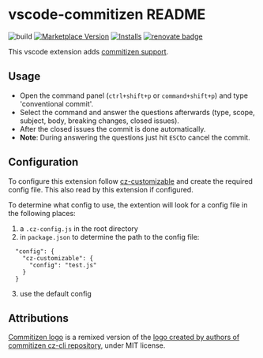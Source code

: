 # vscode-commitizen README

![build](https://github.com/KnisterPeter/vscode-commitizen/workflows/build/badge.svg)
[![Marketplace Version](https://vsmarketplacebadge.apphb.com/version/knisterpeter.vscode-commitizen.svg)](https://marketplace.visualstudio.com/items?itemName=KnisterPeter.vscode-commitizen)
[![Installs](https://vsmarketplacebadge.apphb.com/installs/knisterpeter.vscode-commitizen.svg)](https://marketplace.visualstudio.com/items?itemName=KnisterPeter.vscode-commitizen)
[![renovate badge](https://img.shields.io/badge/renovate-enabled-brightgreen.svg)](https://renovateapp.com/)

This vscode extension adds [commitizen support](https://github.com/commitizen).

## Usage

* Open the command panel (`ctrl+shift+p` or `command+shift+p`) and type 'conventional commit'.
* Select the command and answer the questions afterwards (type, scope, subject, body, breaking changes, closed issues).
* After the closed issues the commit is done automatically.
* **Note**: During answering the questions just hit `ESC`to cancel the commit.

## Configuration

To configure this extension follow [cz-customizable](https://github.com/leonardoanalista/cz-customizable) and
create the required config file. This also read by this extension if configured.

To determine what config to use, the extention will look for a config file in the following places:

1. a ```.cz-config.js``` in the root directory
2. in ```package.json``` to determine the path to the config file: 
```
  "config": {
    "cz-customizable": {
      "config": "test.js"
    }
  }
```
3. use the default config 

## Attributions

[Commitizen logo](./images/commitizen-logo.svg) is a remixed version of the [logo created by authors of commitizen cz-cli repository](https://github.com/commitizen/cz-cli/blob/a3f4ffa88221013960cd9c6d8711b319016b9e2d/logo/commitizen-logo-color.svg), under MIT license.
